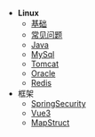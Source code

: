 <!-- [侧标栏标题](文件地址 "页面title")} -->
* **Linux**
  - [基础](src/Linux/基础/README.md)
  - [常见问题](src/Linux/常见问题/README.md)
  - [Java](src/Linux/Java/README.md)
  - [MySql](src/Linux/MySql/README.md)
  - [Tomcat](src/Linux/Tomcat/README.md)
  - [Oracle](src/Linux/Oracle/README.md)
  - [Redis](src/Linux/Redis/README.md)
* 框架
  - [SpringSecurity](./src/框架/SpringSecurity/README.md)
  - [Vue3](./src/框架/Vue3/README.md)
  - [MapStruct](./src/框架/MapStruct/README.md)